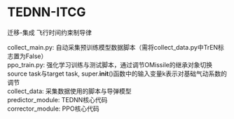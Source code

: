 # TEDNN-ITCG

迁移-集成 飞行时间约束制导律

collect_main.py: 自动采集预训练模型数据脚本（需将collect_data.py中TrEN标志置为False）  
ppo_train.py: 强化学习训练与测试脚本，通过调节OMissile的继承对象切换source task与target task, super.__init__()函数中的输入变量k表示对基础气动系数的调节  
collect_data: 采集数据使用的脚本与导弹模型  
predictor_module: TEDNN核心代码  
corrector_module: PPO核心代码  
